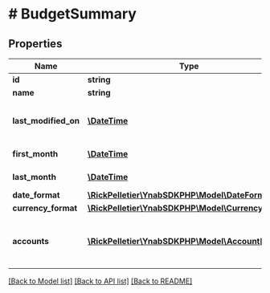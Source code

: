 # # BudgetSummary

## Properties

Name | Type | Description | Notes
------------ | ------------- | ------------- | -------------
**id** | **string** |  |
**name** | **string** |  |
**last_modified_on** | [**\DateTime**](\DateTime.md) | The last time any changes were made to the budget from either a web or mobile client | [optional]
**first_month** | [**\DateTime**](\DateTime.md) | The earliest budget month | [optional]
**last_month** | [**\DateTime**](\DateTime.md) | The latest budget month | [optional]
**date_format** | [**\RickPelletier\YnabSDKPHP\Model\DateFormat**](DateFormat.md) |  | [optional]
**currency_format** | [**\RickPelletier\YnabSDKPHP\Model\CurrencyFormat**](CurrencyFormat.md) |  | [optional]
**accounts** | [**\RickPelletier\YnabSDKPHP\Model\Account[]**](Account.md) | The budget accounts (only included if &#x60;include_accounts&#x3D;true&#x60; specified as query parameter) | [optional]

[[Back to Model list]](../../README.md#models) [[Back to API list]](../../README.md#endpoints) [[Back to README]](../../README.md)
